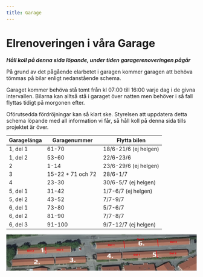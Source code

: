 ```yaml
---
title: Garage
---
```


Elrenoveringen i våra Garage
=============================

***Håll koll på denna sida löpande, under tiden garagerenoveringen pågår***

På grund av det pågående elarbetet i garagen kommer garagen att behöva tömmas på bilar enligt nedanstående schema.

Garaget kommer behöva stå tomt från kl 07:00 till 16:00 varje dag i de givna intervallen. Bilarna kan alltså stå i garaget över natten men behöver i så fall flyttas tidigt på morgonen efter.

Oförutsedda fördröjningar kan så klart ske. Styrelsen att uppdatera detta schema löpande med all information vi får, så håll koll på denna sida tills projektet är över.

| Garagelänga | Garagenummer      | Flytta bilen          |
|-------------|-------------------|-----------------------|
| 1, del 1    | 61-70             | 18/6-21/6 (ej helgen) |
| 1, del 2    | 53-60             | 22/6-23/6             |
| 2           | 1-14              | 23/6-29/6 (ej helgen) |
| 3           | 15-22 + 71 och 72 | 28/6-1/7              |
| 4           | 23-30             | 30/6-5/7 (ej helgen)  |
| 5, del 1    | 31-42             | 1/7-6/7 (ej helgen)   |
| 5, del 2    | 43-52             | 7/7-9/7               |
| 6, del 1    | 73-80             | 5/7-6/7               |
| 6, del 2    | 81-90             | 7/7-8/7               |
| 6, del 3    | 91-100            | 9/7-12/7 (ej helgen)  |

![garagens indelning](./garages.png)
